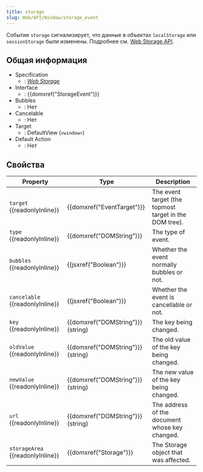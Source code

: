 ```yaml
---
title: storage
slug: Web/API/Window/storage_event
---
```


Событие `storage` сигнализирует, что данные в объектах `localStorage` или `sessionStorage` были изменены. Подробнее см. [Web Storage API](/ru/docs/Web/API/Web_Storage_API).

## Общая информация

- Specification
  - : _[Web Storage](http://www.w3.org/TR/webstorage/#the-storage-event)_
- Interface
  - : {{domxref("StorageEvent")}}
- Bubbles
  - : Нет
- Cancelable
  - : Нет
- Target
  - : DefaultView (`<window>`)
- Default Action
  - : Нет

## Свойства

| Property                         | Type                              | Description                                            |
| -------------------------------- | --------------------------------- | ------------------------------------------------------ |
| `target` {{readonlyInline}}      | {{domxref("EventTarget")}}        | The event target (the topmost target in the DOM tree). |
| `type` {{readonlyInline}}        | {{domxref("DOMString")}}          | The type of event.                                     |
| `bubbles` {{readonlyInline}}     | {{jsxref("Boolean")}}             | Whether the event normally bubbles or not.             |
| `cancelable` {{readonlyInline}}  | {{jsxref("Boolean")}}             | Whether the event is cancellable or not.               |
| `key` {{readonlyInline}}         | {{domxref("DOMString")}} (string) | The key being changed.                                 |
| `oldValue` {{readonlyInline}}    | {{domxref("DOMString")}} (string) | The old value of the key being changed.                |
| `newValue` {{readonlyInline}}    | {{domxref("DOMString")}} (string) | The new value of the key being changed.                |
| `url` {{readonlyInline}}         | {{domxref("DOMString")}} (string) | The address of the document whose key changed.         |
| `storageArea` {{readonlyInline}} | {{domxref("Storage")}}            | The Storage object that was affected.                  |
